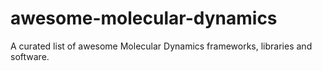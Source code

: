 # awesome-molecular-dynamics
A curated list of awesome Molecular Dynamics frameworks, libraries and software.
